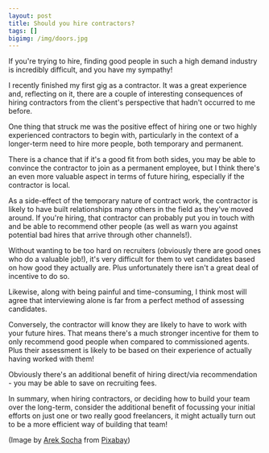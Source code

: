 ```yaml
---
layout: post
title: Should you hire contractors?
tags: []
bigimg: /img/doors.jpg
---
```


If you're trying to hire, finding good people in such a high demand industry is incredibly difficult, and you have my sympathy!

I recently finished my first gig as a contractor. It was a great experience and, reflecting on it, there are a couple of interesting consequences of hiring contractors from the client's perspective that hadn't occurred to me before.

One thing that struck me was the positive effect of hiring one or two highly experienced contractors to begin with, particularly in the context of a longer-term need to hire more people, both temporary and permanent.

There is a chance that if it's a good fit from both sides, you may be able to convince the contractor to join as a permanent employee, but I think there's an even more valuable aspect in terms of future hiring, especially if the contractor is local.

As a side-effect of the temporary nature of contract work, the contractor is likely to have built relationships many others in the field as they've moved around. If you're hiring, that contractor can probably put you in touch with and be able to recommend other people (as well as warn you against potential bad hires that arrive through other channels!).

Without wanting to be too hard on recruiters (obviously there are good ones who do a valuable job!), it's very difficult for them to vet candidates based on how good they actually are. Plus unfortunately there isn't a great deal of incentive to do so.

Likewise, along with being painful and time-consuming, I think most will agree that interviewing alone is far from a perfect method of assessing candidates.

Conversely, the contractor will know they are likely to have to work with your future hires. That means there's a much stronger incentive for them to only recommend good people when compared to commissioned agents. Plus their assessment is likely to be based on their experience of actually having worked with them!

Obviously there's an additional benefit of hiring direct/via recommendation - you may be able to save on recruiting fees.

In summary, when hiring contractors, or deciding how to build your team over the long-term, consider the additional benefit of focussing your initial efforts on just one or two really good freelancers, it might actually turn out to be a more efficient way of building that team!

(Image by [Arek Socha](https://pixabay.com/users/qimono-1962238/?utm_source=link-attribution&utm_medium=referral&_campaign=image&_content=1767562) from [Pixabay](https://pixabay.com/?utm_source=link-attribution&utm_medium=referral&utm_campaign=image&utm_content=1767562))
